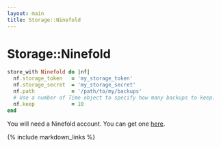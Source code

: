 ```yaml
---
layout: main
title: Storage::Ninefold
---
```


Storage::Ninefold
=================

``` rb
store_with Ninefold do |nf|
  nf.storage_token   = 'my_storage_token'
  nf.storage_secret  = 'my_storage_secret'
  nf.path            = '/path/to/my/backups'
  # Use a number of Time object to specify how many backups to keep.
  nf.keep            = 10
end
```

You will need a Ninefold account. You can get one [here](http://ninefold.com/cloud-storage/).

{% include markdown_links %}
